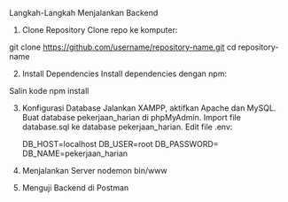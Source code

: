 Langkah-Langkah Menjalankan Backend
1. Clone Repository
  Clone repo ke komputer:

  git clone https://github.com/username/repository-name.git
  cd repository-name
  
2. Install Dependencies
  Install dependencies dengan npm:
  
  Salin kode
  npm install
  
3. Konfigurasi Database
    Jalankan XAMPP, aktifkan Apache dan MySQL.
    Buat database pekerjaan_harian di phpMyAdmin.
    Import file database.sql ke database pekerjaan_harian.
    Edit file .env:
    
    DB_HOST=localhost
    DB_USER=root
    DB_PASSWORD=
    DB_NAME=pekerjaan_harian
   
4. Menjalankan Server
   nodemon bin/www

5. Menguji Backend di Postman
